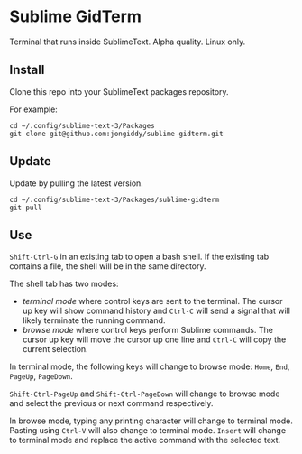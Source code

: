# Sublime GidTerm

Terminal that runs inside SublimeText. Alpha quality. Linux only.

## Install

Clone this repo into your SublimeText packages repository.

For example:
```
cd ~/.config/sublime-text-3/Packages
git clone git@github.com:jongiddy/sublime-gidterm.git
```

## Update

Update by pulling the latest version.

```
cd ~/.config/sublime-text-3/Packages/sublime-gidterm
git pull
```

## Use

`Shift-Ctrl-G` in an existing tab to open a bash shell.
If the existing tab contains a file, the shell will be in the same directory.

The shell tab has two modes:

- *terminal mode* where control keys are sent to the terminal. The cursor up key will show command history and `Ctrl-C` will send a signal that will likely terminate the running command.
- *browse mode* where control keys perform Sublime commands. The cursor up key will move the cursor up one line and `Ctrl-C` will copy the current selection.

In terminal mode, the following keys will change to browse mode: `Home`, `End`, `PageUp`, `PageDown`.

`Shift-Ctrl-PageUp` and `Shift-Ctrl-PageDown` will change to browse mode and select the previous or next command respectively.

In browse mode, typing any printing character will change to terminal mode.
Pasting using `Ctrl-V` will also change to terminal mode.
`Insert` will change to terminal mode and replace the active command with the selected text.

